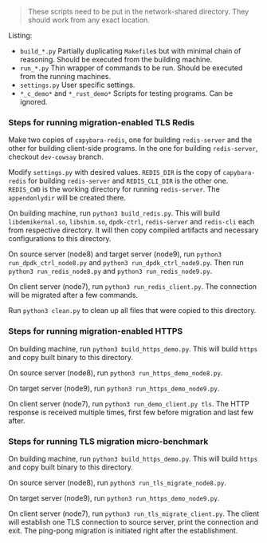 > These scripts need to be put in the network-shared directory. They should work from any exact location.

Listing:
* `build_*.py` Partially duplicating `Makefile`s but with minimal chain of reasoning. Should be executed from the building machine.
* `run_*.py` Thin wrapper of commands to be run. Should be executed from the running machines.
* `settings.py` User specific settings.
* `*_c_demo*` and `*_rust_demo*` Scripts for testing programs. Can be ignored.

### Steps for running migration-enabled TLS Redis

Make two copies of `capybara-redis`, one for building `redis-server` and the other for building client-side programs. In the one for building `redis-server`, checkout `dev-cowsay` branch.

Modify `settings.py` with desired values. `REDIS_DIR` is the copy of `capybara-redis` for building `redis-server` and `REDIS_CLI_DIR` is the other one. `REDIS_CWD` is the working directory for running `redis-server`. The `appendonlydir` will be created there.

On building machine, run `python3 build_redis.py`. This will build `libdemikernal.so`, `libshim.so`, `dpdk-ctrl`, `redis-server` and `redis-cli` each from respective directory. It will then copy compiled artifacts and necessary configurations to this directory.

On source server (node8) and target server (node9), run `python3 run_dpdk_ctrl_node8.py` and `python3 run_dpdk_ctrl_node9.py`. Then run `python3 run_redis_node8.py` and `python3 run_redis_node9.py`.

On client server (node7), run `python3 run_redis_client.py`. The connection will be migrated after a few commands.

Run `python3 clean.py` to clean up all files that were copied to this directory.

### Steps for running migration-enabled HTTPS

On building machine, run `python3 build_https_demo.py`. This will build `https` and copy built binary to this directory.

On source server (node8), run `python3 run_https_demo_node8.py`.

On target server (node9), run `python3 run_https_demo_node9.py`.

On client server (node7), run `python3 run_demo_client.py tls`. The HTTP response is received multiple times, first few before migration and last few after.

### Steps for running TLS migration micro-benchmark

On building machine, run `python3 build_https_demo.py`. This will build `https` and copy built binary to this directory.

On source server (node8), run `python3 run_tls_migrate_node8.py`.

On target server (node9), run `python3 run_https_demo_node9.py`.

On client server (node7), run `python3 run_tls_migrate_client.py`. The client will establish one TLS connection to source server, print the connection and exit. The ping-pong migration is initiated right after the establishment.
